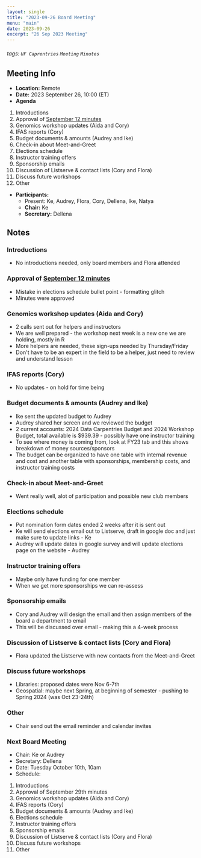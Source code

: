 ```yaml
---
layout: single
title: "2023-09-26 Board Meeting"
menu: "main"
date: 2023-09-26
excerpt: "26 Sep 2023 Meeting"
---
```


###### tags: `UF Caprentries` `Meeting` `Minutes`

## Meeting Info

- **Location:** Remote
- **Date:** 2023 September 26, 10:00 (ET)
- **Agenda**

1. Introductions
2. Approval of [September 12 minutes]([https://www.uf-carpentries.org/minutes/board-2023-08-29/](https://www.uf-carpentries.org/minutes/board-2023-09-12/))
3. Genomics workshop updates (Aida and Cory)
4. IFAS reports (Cory)
5. Budget documents & amounts (Audrey and Ike)
6. Check-in about Meet-and-Greet
7. Elections schedule
8. Instructor training offers
9. Sponsorship emails
10. Discussion of Listserve & contact lists (Cory and Flora)
11. Discuss future workshops
12. Other

- **Participants:**
    - Present: Ke, Audrey, Flora, Cory, Dellena, Ike, Natya
    - **Chair:** Ke
    - **Secretary:** Dellena

## Notes
<!-- Other important details discussed during the meeting can be entered here. -->

### Introductions
* No introductions needed, only board members and Flora attended

### Approval of [September 12 minutes](https://github.com/UF-Carpentry/website/blob/8a550153d34a88272207b321a1c4b59c3998b9a7/_minutes/Board-2023-09-12.md)
* Mistake in elections schedule bullet point - formatting glitch
* Minutes were approved

### Genomics workshop updates (Aida and Cory)
* 2 calls sent out for helpers and instructors
* We are well prepared - the workshop next week is a new one we are holding, mostly in R
* More helpers are needed, these sign-ups needed by Thursday/Friday
* Don't have to be an expert in the field to be a helper, just need to review and understand lesson

### IFAS reports (Cory)
* No updates - on hold for time being

### Budget documents & amounts (Audrey and Ike)
* Ike sent the updated budget to Audrey
* Audrey shared her screen and we reviewed the budget
* 2 current accounts: 2024 Data Carpentries Budget and 2024 Workshop Budget, total available is $939.39 - possibly have one instructor training
* To see where money is coming from, look at FY23 tab and this shows breakdown of money sources/sponsors
* The budget can be organized to have one table with internal revenue and cost and another table with sponsorships, membership costs, and instructor training costs

### Check-in about Meet-and-Greet
* Went really well, alot of participation and possible new club members

### Elections schedule
* Put nomination form dates ended 2 weeks after it is sent out
* Ke will send elections email out to Listserve, draft in google doc and just make sure to update links - Ke
* Audrey will update dates in google survey and will update elections page on the website - Audrey

### Instructor training offers
* Maybe only have funding for one member
* When we get more sponsorships we can re-assess

### Sponsorship emails
* Cory and Audrey will design the email and then assign members of the board a department to email
* This will be discussed over email - making this a 4-week process

### Discussion of Listserve & contact lists (Cory and Flora)
* Flora updated the Listserve with new contacts from the Meet-and-Greet

### Discuss future workshops
* Libraries: proposed dates were Nov 6-7th
* Geospatial: maybe next Spring, at beginning of semester - pushing to Spring 2024 (was Oct 23-24th)

### Other
* Chair send out the email reminder and calendar invites

### Next Board Meeting
* Chair: Ke or Audrey
* Secretary: Dellena
* Date: Tuesday October 10th, 10am
* Schedule:
1. Introductions
2. Approval of September 29th minutes
3. Genomics workshop updates (Aida and Cory)
4. IFAS reports (Cory)
5. Budget documents & amounts (Audrey and Ike)
7. Elections schedule
8. Instructor training offers
9. Sponsorship emails
10. Discussion of Listserve & contact lists (Cory and Flora)
11. Discuss future workshops
12. Other

